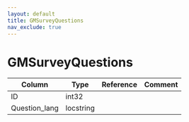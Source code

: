 ```yaml
---
layout: default
title: GMSurveyQuestions
nav_exclude: true
---
```

# GMSurveyQuestions

| Column | Type | Reference | Comment |
|--------|------|-----------|---------|
|ID|int32|||
|Question_lang|locstring|||
